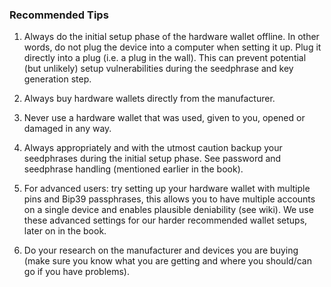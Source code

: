 ### Recommended Tips

1. Always do the initial setup phase of the hardware wallet offline. In other words, do not plug the device into a computer when setting it up. Plug it directly into a plug (i.e. a plug in the wall). This can prevent potential (but unlikely) setup vulnerabilities during the seedphrase and key generation step.

2. Always buy hardware wallets directly from the manufacturer.

3. Never use a hardware wallet that was used, given to you, opened or damaged in any way.

4. Always appropriately and with the utmost caution backup your seedphrases during the initial setup phase. See password and seedphrase handling (mentioned earlier in the book).

5. For advanced users: try setting up your hardware wallet with multiple pins and Bip39 passphrases, this allows you to have multiple accounts on a single device and enables plausible deniability (see wiki). We use these advanced settings for our harder recommended wallet setups, later on in the book.

6. Do your research on the manufacturer and devices you are buying (make sure you know what you are getting and where you should/can go if you have problems).

